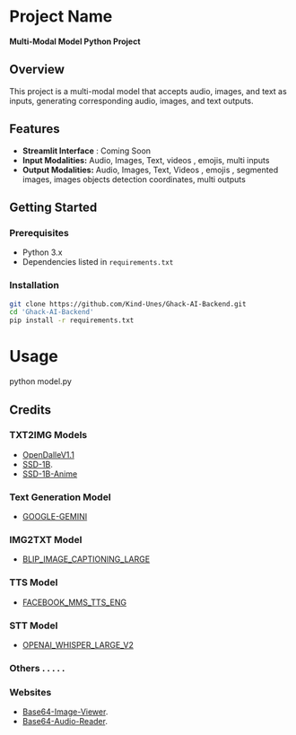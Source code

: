 # Project Name

**Multi-Modal Model Python Project**

## Overview

This project is a multi-modal model that accepts audio, images, and text as inputs, generating corresponding audio, images, and text outputs.

## Features
- **Streamlit Interface** : Coming Soon
- **Input Modalities:** Audio, Images, Text, videos , emojis, multi inputs
- **Output Modalities:** Audio, Images, Text, Videos , emojis , segmented images, images objects detection coordinates, multi outputs

## Getting Started

### Prerequisites

- Python 3.x
- Dependencies listed in `requirements.txt`

### Installation

```bash
git clone https://github.com/Kind-Unes/Ghack-AI-Backend.git
cd 'Ghack-AI-Backend'
pip install -r requirements.txt
```
# Usage

python model.py

## Credits

### TXT2IMG Models

- [OpenDalleV1.1](https://huggingface.co/dataautogpt3/OpenDalleV1.1)
- [SSD-1B](https://huggingface.co/segmind/SSD-1B).
- [SSD-1B-Anime](https://huggingface.co/furusu/SSD-1B-anime)

### Text Generation Model

- [GOOGLE-GEMINI](https://deepmind.google/technologies/gemini/#introduction)

### IMG2TXT Model

- [BLIP_IMAGE_CAPTIONING_LARGE](https://huggingface.co/Salesforce/blip-image-captioning-large)

### TTS Model

- [FACEBOOK_MMS_TTS_ENG](https://huggingface.co/models/facebook/mms-tts-eng)

### STT Model

- [OPENAI_WHISPER_LARGE_V2](https://huggingface.co/openai/whisper-large-v2)

### Others  **. . . . .**

### Websites
- [Base64-Image-Viewer](https://base64-viewer.onrender.com).
- [Base64-Audio-Reader](https://base64.guru/converter/decode/audio).





